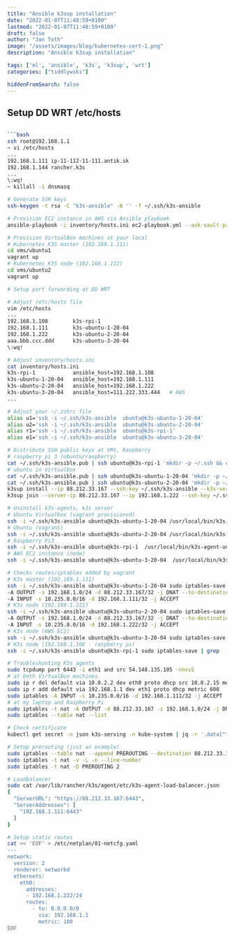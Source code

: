 ```yaml
---
title: "Ansible k3sup installation"
date: "2022-01-07T11:48:59+0100"
lastmod: "2022-01-07T11:48:59+0100"
draft: false
author: "Jan Toth"
image: "/assets/images/blog/kubernetes-cert-1.png"
description: "Ansible k3sup installation"

tags: ['ml', 'ansible', 'k3s', 'k3sup', 'wrt']
categories: ["tiddlywiki"]

hiddenFromSearch: false
---
```


##  Setup DD WRT /etc/hosts


```bash

```bash
ssh root@192.168.1.1
~ vi /etc/hosts
...
192.168.1.111 ip-11-112-11-111.antik.sk
192.168.1.144 rancher.k3s
...
\:wq!
~ killall -1 dnsmasq

# Generate SSH keys
ssh-keygen -t rsa -C "k3s-ansible" -N '' -f ~/.ssh/k3s-ansible

# Provision EC2 instance in AWS via Ansible playbook
ansible-playbook -i inventory/hosts.ini ec2-playbook.yml --ask-vault-pass

# Provision VirtualBox machines at your local
# Kubernetes K3S master (192.168.1.111)
cd vms/ubuntu1
vagrant up
# Kubernetes K3S node (192.168.1.222)
cd vms/ubuntu2
vagrant up

# Setup port forwarding at DD WRT

# Adjust /etc/hosts file
vim /etc/hosts
...
192.168.1.108        k3s-rpi-1
192.168.1.111        k3s-ubuntu-1-20-04
192.168.1.222        k3s-ubuntu-2-20-04
aaa.bbb.ccc.ddd      k3s-ubuntu-3-20-04
\:wq!

# Adjust inventory/hosts.ini
cat inventory/hosts.ini
k3s-rpi-1            ansible_host=192.168.1.108
k3s-ubuntu-1-20-04   ansible_host=192.168.1.111
k3s-ubuntu-2-20-04   ansible_host=192.168.1.222
k3s-ubuntu-3-20-04   ansible_host=111.222.333.444   # AWS
...

# Adjust your ~/.zshrc file
alias u1='ssh -i ~/.ssh/k3s-ansible  ubuntu@k3s-ubuntu-1-20-04'
alias u2='ssh -i ~/.ssh/k3s-ansible  ubuntu@k3s-ubuntu-2-20-04'
alias r1='ssh -i ~/.ssh/k3s-ansible  ubuntu@k3s-rpi-1'
alias e1='ssh -i ~/.ssh/k3s-ansible  ubuntu@k3s-ubuntu-3-20-04'

# Distribute SSH public keys at VMs, Raspberry
# raspberry pi 3 (ubuntu/raspberry)
cat ~/.ssh/k3s-ansible.pub | ssh ubuntu@k3s-rpi-1 'mkdir -p ~/.ssh && cat >> ~/.ssh/authorized_keys'
# ubuntu in Virtualbox
cat ~/.ssh/k3s-ansible.pub | ssh ubuntu@k3s-ubuntu-1-20-04 'mkdir -p ~/.ssh && cat >> ~/.ssh/authorized_keys'
cat ~/.ssh/k3s-ansible.pub | ssh ubuntu@k3s-ubuntu-2-20-04 'mkdir -p ~/.ssh && cat >> ~/.ssh/authorized_keys'
k3sup install --ip 88.212.33.167 --ssh-key ~/.ssh/k3s-ansible --k3s-version 'v1.18.8+k3s1' --user k3s --k3s-extra-args "--cluster-secret S8p3r53cr3t"
k3sup join --server-ip 88.212.33.167 --ip 192.168.1.222 --ssh-key ~/.ssh/k3s-ansible --k3s-version 'v1.18.8+k3s1' --user k3s

# Uninstall k3s-agents, k3s server
# Ubuntu Virtualbox (vagrant provisioned)
ssh -i ~/.ssh/k3s-ansible ubuntu@k3s-ubuntu-1-20-04 /usr/local/bin/k3s-uninstall.sh        # (master)
# Ubuntu (vagrant)
ssh -i ~/.ssh/k3s-ansible ubuntu@k3s-ubuntu-2-20-04 /usr/local/bin/k3s-agent-uninstall.sh # (node)
# Raspberry Pi3
ssh -i ~/.ssh/k3s-ansible ubuntu@k3s-rpi-1  /usr/local/bin/k3s-agent-uninstall.sh # (node)
# AWS EC2 instance (node)
ssh -i ~/.ssh/k3s-ansible ubuntu@k3s-ubuntu-3-20-04  /usr/local/bin/k3s-agent-uninstall.sh # (node)

# Checks routes/iptables added by vagrant
# K3s master (192.169.1.111)
ssh -i ~/.ssh/k3s-ansible ubuntu@k3s-ubuntu-1-20-04 sudo iptables-save | grep  -e "\-A INPUT" -e "\-A OUTPUT" && ip r
-A OUTPUT -s 192.168.1.0/24 -d 88.212.33.167/32 -j DNAT --to-destination 192.168.1.111
-A INPUT -s 10.235.0.0/16 -d 192.168.1.111/32 -j ACCEPT
# K3s node (192.169.1.222)
ssh -i ~/.ssh/k3s-ansible ubuntu@k3s-ubuntu-2-20-04 sudo iptables-save | grep  -e "\-A INPUT" -e "\-A OUTPUT" && ip r
-A OUTPUT -s 192.168.1.0/24 -d 88.212.33.167/32 -j DNAT --to-destination 192.168.1.111
-A INPUT -s 10.235.0.0/16 -d 192.168.1.222/32 -j ACCEPT
# K3s node (AWS EC2)
ssh -i ~/.ssh/k3s-ansible ubuntu@k3s-ubuntu-3-20-04 sudo iptables-save | grep  -e "\-A INPUT" -e "\-A OUTPUT" && ip r
# K3s node (192.168.1.108 - raspberry pi)
ssh -i ~/.ssh/k3s-ansible ubuntu@k3s-rpi-1 sudo iptables-save | grep  -e "\-A INPUT" -e "\-A OUTPUT" && ip r

# Troubleshooting K3s agents
sudo tcpdump port 6443 -i eth1 and src 54.148.135.105 -nnvvS
# at both VirtualBox machines
sudo ip r del default via 10.0.2.2 dev eth0 proto dhcp src 10.0.2.15 metric 100
sudo ip r add default via 192.168.1.1 dev eth1 proto dhcp metric 600
sudo iptables -A INPUT -s 10.235.0.0/16 -d 192.168.1.111/32 -j ACCEPT
# at my laptop and Raspberry Pi
sudo iptables -t nat -A OUTPUT -d 88.212.33.167 -s 192.168.1.0/24 -j DNAT --to-destination 192.168.1.111
sudo iptables --table nat --list

# Check certificate
kubectl get secret -o json k3s-serving -n kube-system | jq -r '.data["tls.crt"]' | base64 --decode | openssl x509 -noout -text

# Setup prerouting (just an example)
sudo iptables --table nat --append PREROUTING --destination 88.212.33.167 --jump DNAT --to-destination 192.168.1.111
sudo iptables -t nat -v -L -n --line-number
sudo iptables -t nat -D PREROUTING 2

# Loadbalancer
sudo cat /var/lib/rancher/k3s/agent/etc/k3s-agent-load-balancer.json
{
  "ServerURL": "https://88.212.33.167:6443",
  "ServerAddresses": [
    "192.168.1.111:6443"
  ]
}

# Setup static routes
cat << 'EOF' > /etc/netplan/01-netcfg.yaml
---
network:
  version: 2
  renderer: networkd
  ethernets:
    eth0:
      addresses:
      - 192.168.1.222/24
      routes:
        - to: 0.0.0.0/0
          via: 192.168.1.1
          metric: 100
EOF
```
